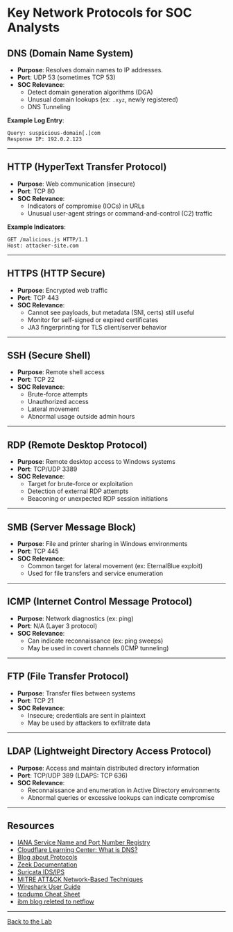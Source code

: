 # Key Network Protocols for SOC Analysts

## DNS (Domain Name System)
- **Purpose**: Resolves domain names to IP addresses.
- **Port**: UDP 53 (sometimes TCP 53)
- **SOC Relevance**:
  - Detect domain generation algorithms (DGA)
  - Unusual domain lookups (ex: `.xyz`, newly registered)
  - DNS Tunneling

**Example Log Entry**:
```
Query: suspicious-domain[.]com
Response IP: 192.0.2.123
```

---

## HTTP (HyperText Transfer Protocol)
- **Purpose**: Web communication (insecure)
- **Port**: TCP 80
- **SOC Relevance**:
  - Indicators of compromise (IOCs) in URLs
  - Unusual user-agent strings or command-and-control (C2) traffic

**Example Indicators**:
```
GET /malicious.js HTTP/1.1
Host: attacker-site.com
```

---

## HTTPS (HTTP Secure)
- **Purpose**: Encrypted web traffic
- **Port**: TCP 443
- **SOC Relevance**:
  - Cannot see payloads, but metadata (SNI, certs) still useful
  - Monitor for self-signed or expired certificates
  - JA3 fingerprinting for TLS client/server behavior

---

## SSH (Secure Shell)
- **Purpose**: Remote shell access
- **Port**: TCP 22
- **SOC Relevance**:
  - Brute-force attempts
  - Unauthorized access
  - Lateral movement
  - Abnormal usage outside admin hours

---

## RDP (Remote Desktop Protocol)
- **Purpose**: Remote desktop access to Windows systems
- **Port**: TCP/UDP 3389
- **SOC Relevance**:
  - Target for brute-force or exploitation
  - Detection of external RDP attempts
  - Beaconing or unexpected RDP session initiations

---

## SMB (Server Message Block)
- **Purpose**: File and printer sharing in Windows environments
- **Port**: TCP 445
- **SOC Relevance**:
  - Common target for lateral movement (ex: EternalBlue exploit)
  - Used for file transfers and service enumeration

---

## ICMP (Internet Control Message Protocol)
- **Purpose**: Network diagnostics (ex: ping)
- **Port**: N/A (Layer 3 protocol)
- **SOC Relevance**:
  - Can indicate reconnaissance (ex: ping sweeps)
  - May be used in covert channels (ICMP tunneling)

---

## FTP (File Transfer Protocol)
- **Purpose**: Transfer files between systems
- **Port**: TCP 21
- **SOC Relevance**:
  - Insecure; credentials are sent in plaintext
  - May be used by attackers to exfiltrate data

---

## LDAP (Lightweight Directory Access Protocol)
- **Purpose**: Access and maintain distributed directory information
- **Port**: TCP/UDP 389 (LDAPS: TCP 636)
- **SOC Relevance**:
  - Reconnaissance and enumeration in Active Directory environments
  - Abnormal queries or excessive lookups can indicate compromise

---
## Resources

- [IANA Service Name and Port Number Registry](https://www.iana.org/assignments/service-names-port-numbers/service-names-port-numbers.xhtml)
- [Cloudflare Learning Center: What is DNS?](https://www.cloudflare.com/learning/dns/what-is-dns/)
- [Blog about Protocols](https://www.geeksforgeeks.org/computer-networks/types-of-network-protocols-and-their-uses/)
- [Zeek Documentation](https://docs.zeek.org/en/current/)
- [Suricata IDS/IPS](https://docs.suricata.io/en/latest/)
- [MITRE ATT&CK Network-Based Techniques](https://attack.mitre.org/tactics/TA0011/)
- [Wireshark User Guide](https://www.wireshark.org/docs/wsug_html_chunked/)
- [tcpdump Cheat Sheet](https://danielmiessler.com/study/tcpdump/)
- [ibm blog releted to netflow](https://www.ibm.com/think/topics/netflow)

---
[Back to the Lab](/courseFiles/Lab_05-networkingAndTelemetry/networkingAndTelemetry.md)

